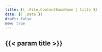 ```yaml
---
title: {{ .File.ContentBaseName | title }}
date: {{ .Date }}
draft: false
new: true
---
```


## {{< param title >}}
